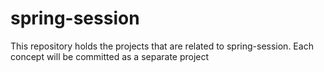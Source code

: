 # spring-session
This repository holds the projects that are related to spring-session. Each concept will be committed as a separate project
